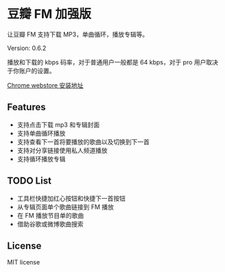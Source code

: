# 豆瓣 FM 加强版

让豆瓣 FM 支持下载 MP3，单曲循环，播放专辑等。

Version: 0.6.2

播放和下载的 kbps 码率，对于普通用户一般都是 64 kbps，对于 pro 用户取决于你账户的设置。

[Chrome webstore 安装地址](https://chrome.google.com/webstore/detail/douban-fm-improve/dnkciehdibabbdadcjddhonkcpnaffjc)

## Features

- 支持点击下载 mp3 和专辑封面
- 支持单曲循环播放
- 支持查看下一首将要播放的歌曲以及切换到下一首
- 支持对分享链接使用私人频道播放
- 支持循环播放专辑

## TODO List

- 工具栏快捷加红心按钮和快捷下一首按钮
- 从专辑页面单个歌曲链接到 FM 播放
- 在 FM 播放节目单的歌曲
- 借助谷歌或微博歌曲搜索

## License

MIT license
